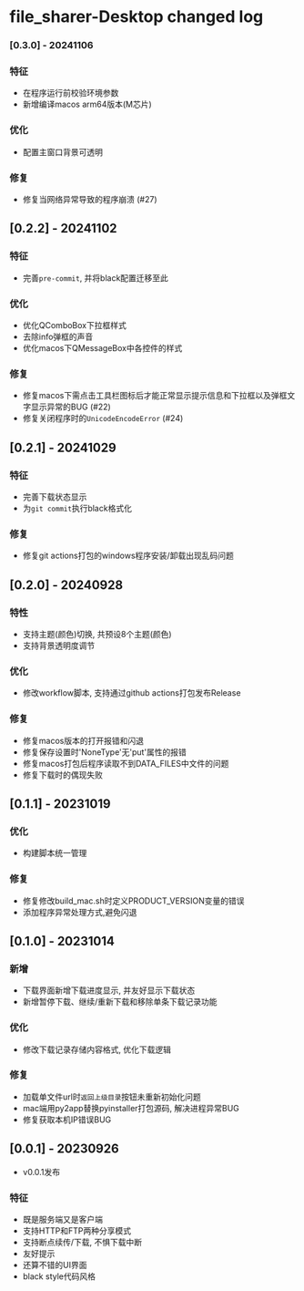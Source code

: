 # file_sharer-Desktop changed log


### [0.3.0] - 20241106
### 特征
- 在程序运行前校验环境参数
- 新增编译macos arm64版本(M芯片)

### 优化
- 配置主窗口背景可透明

### 修复
- 修复当网络异常导致的程序崩溃 (#27)


## [0.2.2] - 20241102
### 特征
- 完善`pre-commit`, 并将black配置迁移至此

### 优化
- 优化QComboBox下拉框样式
- 去除info弹框的声音
- 优化macos下QMessageBox中各控件的样式

### 修复
- 修复macos下需点击工具栏图标后才能正常显示提示信息和下拉框以及弹框文字显示异常的BUG (#22)
- 修复关闭程序时的`UnicodeEncodeError` (#24)


## [0.2.1] - 20241029
### 特征
- 完善下载状态显示
- 为`git commit`执行black格式化

### 修复
- 修复git actions打包的windows程序安装/卸载出现乱码问题


## [0.2.0] - 20240928
### 特性
- 支持主题(颜色)切换, 共预设8个主题(颜色)
- 支持背景透明度调节

### 优化
- 修改workflow脚本, 支持通过github actions打包发布Release

### 修复
- 修复macos版本的打开报错和闪退
- 修复保存设置时'NoneType'无'put'属性的报错
- 修复macos打包后程序读取不到DATA_FILES中文件的问题
- 修复下载时的偶现失败


## [0.1.1] - 20231019
### 优化
- 构建脚本统一管理

### 修复
- 修复修改build_mac.sh时定义PRODUCT_VERSION变量的错误
- 添加程序异常处理方式,避免闪退


## [0.1.0] - 20231014
### 新增
- 下载界面新增下载进度显示, 并友好显示下载状态
- 新增暂停下载、继续/重新下载和移除单条下载记录功能

### 优化
- 修改下载记录存储内容格式, 优化下载逻辑

### 修复
- 加载单文件url时`返回上级目录`按钮未重新初始化问题
- mac端用py2app替换pyinstaller打包源码, 解决进程异常BUG
- 修复获取本机IP错误BUG


## [0.0.1] - 20230926
* v0.0.1发布
### 特征
- 既是服务端又是客户端
- 支持HTTP和FTP两种分享模式
- 支持断点续传/下载, 不惧下载中断
- 友好提示
- 还算不错的UI界面
- black style代码风格
